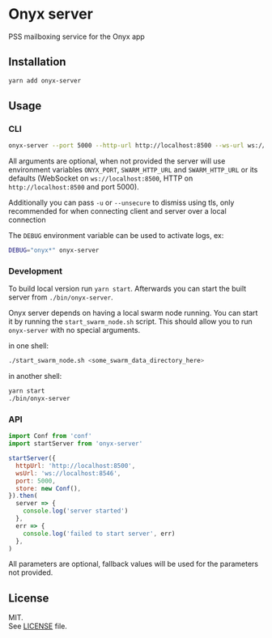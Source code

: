 # Onyx server

PSS mailboxing service for the Onyx app

## Installation

```sh
yarn add onyx-server
```

## Usage

### CLI

```sh
onyx-server --port 5000 --http-url http://localhost:8500 --ws-url ws://localhost:8546
```

All arguments are optional, when not provided the server will use environment
variables `ONYX_PORT`, `SWARM_HTTP_URL` and `SWARM_HTTP_URL` or its defaults
(WebSocket on `ws://localhost:8500`, HTTP on `http://localhost:8500` and port
5000).

Additionally you can pass `-u` or `--unsecure` to dismiss using tls, only recommended
for when connecting client and server over a local connection

The `DEBUG` environment variable can be used to activate logs, ex:

```sh
DEBUG="onyx*" onyx-server
```

### Development

To build local version run `yarn start`. Afterwards you can start the built server
from `./bin/onyx-server`.

Onyx server depends on having a local swarm node running. You can start it by running
the `start_swarm_node.sh` script. This should allow you to run `onyx-server` with
no special arguments.

in one shell:
```sh
./start_swarm_node.sh <some_swarm_data_directory_here>
```

in another shell:
```sh
yarn start
./bin/onyx-server
```

### API

```js
import Conf from 'conf'
import startServer from 'onyx-server'

startServer({
  httpUrl: 'http://localhost:8500',
  wsUrl: 'ws://localhost:8546',
  port: 5000,
  store: new Conf(),
}).then(
  server => {
    console.log('server started')
  },
  err => {
    console.log('failed to start server', err)
  },
)
```

All parameters are optional, fallback values will be used for the parameters not
provided.

## License

MIT.\
See [LICENSE](LICENSE) file.
